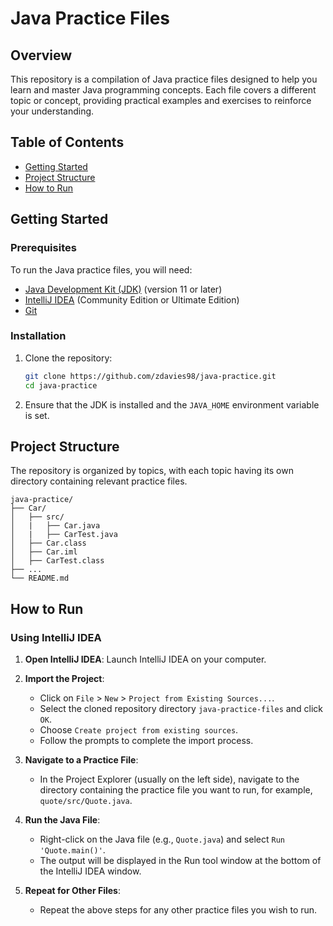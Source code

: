 # Java Practice Files

## Overview

This repository is a compilation of Java practice files designed to help you learn and master Java programming concepts. Each file covers a different topic or concept, providing practical examples and exercises to reinforce your understanding.

## Table of Contents

- [Getting Started](#getting-started)
- [Project Structure](#project-structure)
- [How to Run](#how-to-run)

## Getting Started

### Prerequisites

To run the Java practice files, you will need:

- [Java Development Kit (JDK)](https://www.oracle.com/java/technologies/javase-jdk11-downloads.html) (version 11 or later)
- [IntelliJ IDEA](https://www.jetbrains.com/idea/download/) (Community Edition or Ultimate Edition)
- [Git](https://git-scm.com/)

### Installation

1. Clone the repository:

    ```bash
    git clone https://github.com/zdavies98/java-practice.git
    cd java-practice
    ```

2. Ensure that the JDK is installed and the `JAVA_HOME` environment variable is set.

## Project Structure

The repository is organized by topics, with each topic having its own directory containing relevant practice files.

```
java-practice/
├── Car/
│   ├── src/
│   |   ├── Car.java
│   |   ├── CarTest.java
│   ├── Car.class
│   ├── Car.iml
│   ├── CarTest.class
├── ...
└── README.md
```

## How to Run

### Using IntelliJ IDEA

1. **Open IntelliJ IDEA**: Launch IntelliJ IDEA on your computer.

2. **Import the Project**:
   - Click on `File` > `New` > `Project from Existing Sources...`.
   - Select the cloned repository directory `java-practice-files` and click `OK`.
   - Choose `Create project from existing sources`.
   - Follow the prompts to complete the import process.

3. **Navigate to a Practice File**:
   - In the Project Explorer (usually on the left side), navigate to the directory containing the practice file you want to run, for example, `quote/src/Quote.java`.

4. **Run the Java File**:
   - Right-click on the Java file (e.g., `Quote.java`) and select `Run 'Quote.main()'`.
   - The output will be displayed in the Run tool window at the bottom of the IntelliJ IDEA window.

5. **Repeat for Other Files**:
   - Repeat the above steps for any other practice files you wish to run.

